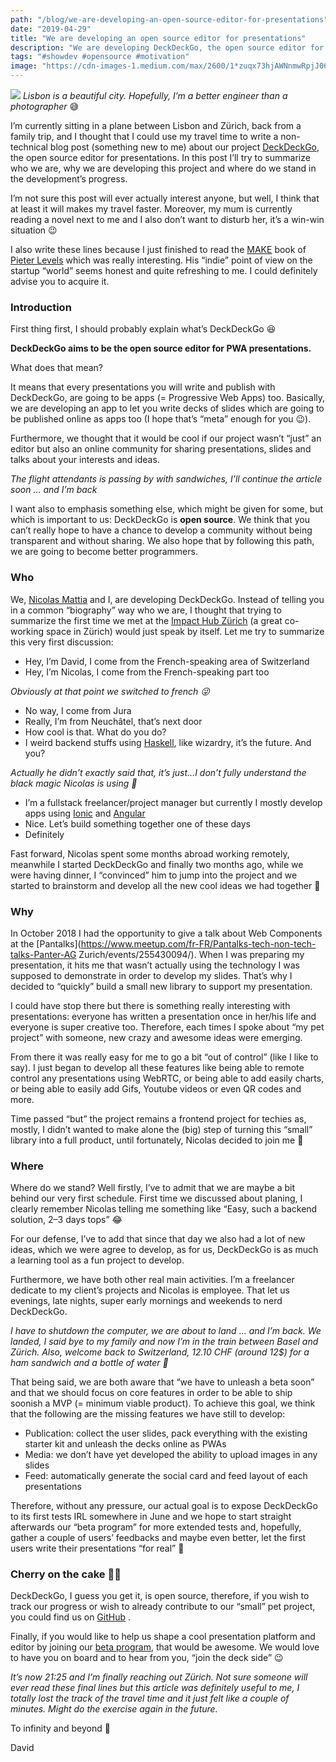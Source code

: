 ```yaml
---
path: "/blog/we-are-developing-an-open-source-editor-for-presentations"
date: "2019-04-29"
title: "We are developing an open source editor for presentations"
description: "We are developing DeckDeckGo, the open source editor for presentations"
tags: "#showdev #opensource #motivation"
image: "https://cdn-images-1.medium.com/max/2600/1*zuqx73hjAWNnmwRpjJ06Zw.jpeg"
---
```


![](https://cdn-images-1.medium.com/max/2600/1*zuqx73hjAWNnmwRpjJ06Zw.jpeg)
<span class="figcaption_hack">*Lisbon is a beautiful city. Hopefully, I’m a better engineer than a photographer* 😅</span>

I’m currently sitting in a plane between Lisbon and Zürich, back from a family trip, and I thought that I could use my travel time to write a non-technical blog post (something new to me) about our project [DeckDeckGo](https://deckdeckgo.com), the open source editor for presentations. In this post I’ll try to summarize who we are, why we are developing this project and where do we stand in the development’s progress.

I’m not sure this post will ever actually interest anyone, but well, I think that at least it will makes my travel faster. Moreover, my mum is currently reading a novel next to me and I also don’t want to disturb her, it’s a win-win situation 😉

I also write these lines because I just finished to read the [MAKE](https://makebook.io) book of [Pieter Levels](https://twitter.com/levelsio) which was really interesting. His “indie” point of view on the startup “world” seems honest and quite refreshing to me. I could definitely advise you to acquire it.

### Introduction

First thing first, I should probably explain what’s DeckDeckGo 😆

**DeckDeckGo aims to be the open source editor for PWA presentations.**

What does that mean?

It means that every presentations you will write and publish with DeckDeckGo, are going to be apps (= Progressive Web Apps) too. Basically, we are developing an app to let you write decks of slides which are going to be published online as apps too (I hope that’s “meta” enough for you 😉).

Furthermore, we thought that it would be cool if our project wasn’t “just” an editor but also an online community for sharing presentations, slides and talks about your interests and ideas.

*The flight attendants is passing by with sandwiches, I’ll continue the article
soon … and I’m back*

I want also to emphasis something else, which might be given for some, but which is important to us: DeckDeckGo is **open source**. We think that you can’t really hope to have a chance to develop a community without being transparent and without sharing. We also hope that by following this path, we are going to become better programmers.

### Who

We, [Nicolas Mattia](https://twitter.com/nasmattia) and I, are developing DeckDeckGo. Instead of telling you in a common “biography” way who we are, I thought that trying to summarize the first time we met at the [Impact Hub Zürich](https://zurich.impacthub.ch) (a great co-working space in Zürich) would just speak by itself. Let me try to summarize this very first discussion:

- Hey, I’m David, I come from the French-speaking area of Switzerland
- Hey, I’m Nicolas, I come from the French-speaking part too

*Obviously at that point we switched to french 😜*

- No way, I come from Jura
- Really, I’m from Neuchâtel, that’s next door
- How cool is that. What do you do?
- I weird backend stuffs using [Haskell](https://www.haskell.org), like wizardry, it’s the future. And you?

*Actually he didn’t exactly said that, it’s just…I don’t fully understand the
black magic Nicolas is using 🤣*

- I’m a fullstack freelancer/project manager but currently I mostly develop apps
using [Ionic](https://ionicframework.com) and [Angular](https://angular.io)
- Nice. Let’s build something together one of these days
- Definitely

Fast forward, Nicolas spent some months abroad working remotely, meanwhile I started DeckDeckGo and finally two months ago, while we were having dinner, I “convinced” him to jump into the project and we started to brainstorm and develop all the new cool ideas we had together 🚀

### Why

In October 2018 I had the opportunity to give a talk about Web Components at the [Pantalks](https://www.meetup.com/fr-FR/Pantalks-tech-non-tech-talks-Panter-AG Zurich/events/255430094/). When I was preparing my presentation, it hits me that wasn’t actually using the technology I was supposed to demonstrate in order to develop my slides. That’s why I decided to “quickly” build a small new library to support my presentation.

I could have stop there but there is something really interesting with presentations: everyone has written a presentation once in her/his life and everyone is super creative too. Therefore, each times I spoke about “my pet project” with someone, new crazy and awesome ideas were emerging.

From there it was really easy for me to go a bit “out of control” (like I like to say). I just began to develop all these features like being able to remote control any presentations using WebRTC, or being able to add easily charts, or being able to easily add Gifs, Youtube videos or even QR codes and more.

Time passed “but” the project remains a frontend project for techies as, mostly, I didn’t wanted to make alone the (big) step of turning this “small” library into a full product, until fortunately, Nicolas decided to join me 🤟

### Where

Where do we stand? Well firstly, I’ve to admit that we are maybe a bit behind our very first schedule. First time we discussed about planing, I clearly remember Nicolas telling me something like “Easy, such a backend solution, 2–3 days tops” 😂

For our defense, I’ve to add that since that day we also had a lot of new ideas, which we were agree to develop, as for us, DeckDeckGo is as much a learning tool as a fun project to develop.

Furthermore, we have both other real main activities. I’m a freelancer dedicate to my client’s projects and Nicolas is employee. That let us evenings, late nights, super early mornings and weekends to nerd DeckDeckGo.

*I have to shutdown the computer, we are about to land … and I’m back. We landed, I said bye to my family and now I’m in the train between Basel and Zürich. Also, welcome back to Switzerland, 12.10 CHF (around 12$) for a ham sandwich and a bottle of water 🙈*

That being said, we are both aware that “we have to unleash a beta soon” and that we should focus on core features in order to be able to ship soonish a MVP (= minimum viable product). To achieve this goal, we think that the following are the missing features we have still to develop:

- Publication: collect the user slides, pack everything with the existing starter kit and unleash the decks online as PWAs
- Media: we don’t have yet developed the ability to upload images in any slides
- Feed: automatically generate the social card and feed layout of each presentations

Therefore, without any pressure, our actual goal is to expose DeckDeckGo to its first tests IRL somewhere in June and we hope to start straight afterwards our “beta program” for more extended tests and, hopefully, gather a couple of users’ feedbacks and maybe even better, let the first users write their presentations “for real” 🤞

### Cherry on the cake 🍒🎂

DeckDeckGo, I guess you get it, is open source, therefore, if you wish to track our progress or wish to already contribute to our “small” pet project, you could find us on [GitHub](https://github.com/deckgo/deckdeckgo) .

Finally, if you would like to help us shape a cool presentation platform and editor by joining our [beta program](https://deckdeckgo.com/?index=2), that would be awesome. We would love to have you on board and to hear from you, “join the deck side” 😉

*It’s now 21:25 and I’m finally reaching out Zürich. Not sure someone will ever read these final lines but this article was definitely useful to me, I totally lost the track of the travel time and it just felt like a couple of minutes. Might do the exercise again in the future.*

To infinity and beyond 🚀

David
